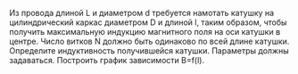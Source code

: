 Из провода длиной L и диаметром d требуется намотать катушку на цилиндрический
каркас диаметром D и длиной l, таким образом, чтобы получить максимальную индукцию
магнитного поля на оси катушки в центре. Число витков N должно быть одинаково по
всей длине катушки. Определите индуктивность получившейся катушки. Параметры
должны задаваться. Построить график зависимости В=f(l).
